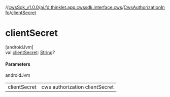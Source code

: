 //[cwsSdk_v1.0.0](../../../index.md)/[ai.fd.thinklet.app.cwssdk.interface.cws](../index.md)/[CwsAuthorizationInfo](index.md)/[clientSecret](client-secret.md)

# clientSecret

[androidJvm]\
val [clientSecret](client-secret.md): [String](https://kotlinlang.org/api/latest/jvm/stdlib/kotlin/-string/index.html)?

#### Parameters

androidJvm

| | |
|---|---|
| clientSecret | cws authorization clientSecret |
